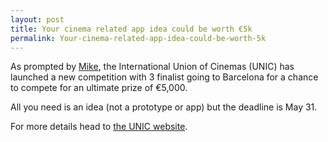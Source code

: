 ```yaml
---
layout: post
title: Your cinema related app idea could be worth €5k
permalink: Your-cinema-related-app-idea-could-be-worth-5k
---
```


As prompted by [Mike](http://blogs.msdn.com/b/ukmsdn/archive/2012/05/04/interested-in-cinema.aspx), the International Union of Cinemas (UNIC) has launched a new competition with 3 finalist going to Barcelona for a chance to compete for an ultimate prize of €5,000.

All you need is an idea (not a prototype or app) but the deadline is May 31.

For more details head to [the UNIC website](http://www.unic-cinemas.org/2012/05/cinema-digital-innovation-award/).
